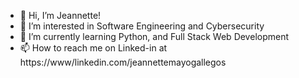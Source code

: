 - 👋 Hi, I’m Jeannette!
- 👀 I’m interested in Software Engineering and Cybersecurity
- 🌱 I’m currently learning Python, and Full Stack Web Development
- 📫 How to reach me on Linked-in at https://www/linkedin.com/jeannettemayogallegos

<!---
JeannetteMayo/JeannetteMayo is a ✨ special ✨ repository because its `README.md` (this file) appears on your GitHub profile.
You can click the Preview link to take a look at your changes.
--->
